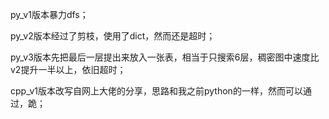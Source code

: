 py_v1版本暴力dfs；

py_v2版本经过了剪枝，使用了dict，然而还是超时；

py_v3版本先把最后一层提出来放入一张表，相当于只搜索6层，稠密图中速度比v2提升一半以上，依旧超时；

cpp_v1版本改写自网上大佬的分享，思路和我之前python的一样，然而可以通过，跪；
